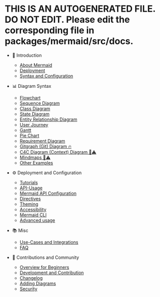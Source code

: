 # THIS IS AN AUTOGENERATED FILE. DO NOT EDIT. Please edit the corresponding file in packages/mermaid/src/docs.

- 📔 Introduction

  - [About Mermaid](README.md)
  - [Deployment](n00b-gettingStarted.md)
  - [Syntax and Configuration](n00b-syntaxReference.md)

- 📊 Diagram Syntax

  - [Flowchart](diagrams/flowchart.md)
  - [Sequence Diagram](diagrams/sequence.md)
  - [Class Diagram](diagrams/class.md)
  - [State Diagram](diagrams/state.md)
  - [Entity Relationship Diagram](diagrams/er.md)
  - [User Journey](diagrams/user-journey.md)
  - [Gantt](diagrams/gantt.md)
  - [Pie Chart](diagrams/pie.md)
  - [Requirement Diagram](diagrams/requirement.md)
  - [Gitgraph (Git) Diagram 🔥](diagrams/git.md)
  - [C4C Diagram (Context) Diagram 🦺⚠️](diagrams/c4.md)
  - [Mindmaps 🦺⚠️](diagrams/mindmap.md)
  - [Other Examples](examples.md)

- ⚙️ Deployment and Configuration

  - [Tutorials](Tutorials.md)
  - [API-Usage](usage.md)
  - [Mermaid API Configuration](Setup.md)
  - [Directives](directives.md)
  - [Theming](theming.md)
  - [Accessibility](accessibility.md)
  - [Mermaid CLI](mermaidCLI.md)
  - [Advanced usage](n00b-advanced.md)

- 📚 Misc

  - [Use-Cases and Integrations](integrations.md)
  - [FAQ](faq.md)

- 🙌 Contributions and Community
  - [Overview for Beginners](n00b-overview.md)
  - [Development and Contribution ](development.md)
  - [Changelog](CHANGELOG.md)
  - [Adding Diagrams ](newDiagram.md)
  - [Security ](security.md)
